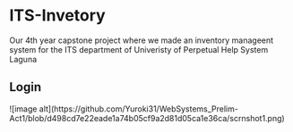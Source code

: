 # ITS-Invetory
Our 4th year capstone project where we made an inventory manageent system for the ITS department of Univeristy of Perpetual Help System Laguna

<h2>Login </h2>
![image alt](https://github.com/Yuroki31/WebSystems_Prelim-Act1/blob/d498cd7e22eade1a74b05cf9a2d81d05ca1e36ca/scrnshot1.png)

